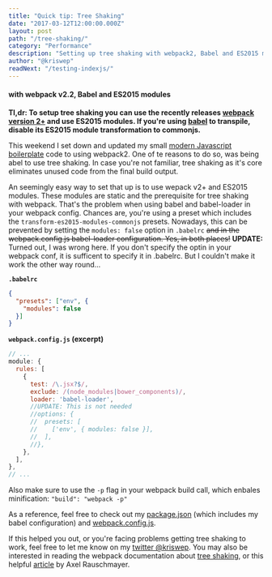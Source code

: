 ```yaml
---
title: "Quick tip: Tree Shaking"
date: "2017-03-12T12:00:00.000Z"
layout: post
path: "/tree-shaking/"
category: "Performance"
description: "Setting up tree shaking with webpack2, Babel and ES2015 modules"
author: "@kriswep"
readNext: "/testing-indexjs/"
---
```


#### with webpack v2.2, Babel and ES2015 modules

**Tl,dr: To setup tree shaking you can use the recently releases [webpack version 2+](https://webpack.js.org/) and use ES2015 modules. If you're using [babel](https://babeljs.io/) to transpile, disable its ES2015 module transformation to commonjs.**

This weekend I set down and updated my small [modern Javascript boilerplate](https://github.com/kriswep/modern-modular-javascript) code to using webpack2. One of te reasons to do so, was being abel to use tree shaking. In case you're not familiar, tree shaking as it's core eliminates unused code from the final build output.

An seemingly easy way to set that up is to use wepack v2+ and ES2015 modules.
These modules are static and the prerequisite for tree shaking with webpack.
That's the problem when using babel and babel-loader in your webpack config. Chances are, you're using a preset which includes the `transform-es2015-modules-commonjs` presets. Nowadays, this can be prevented by setting the `modules: false` option in `.babelrc` ~~and in the webpack.config.js babel-loader configuration. Yes, in both places!~~ **UPDATE:** Turned out, I was wrong here. If you don't specify the optin in your webpack conf, it is sufficent to specify it in .babelrc. But I couldn't make it work the other way round...

**`.babelrc`**
```JSON
{
  "presets": ["env", {
    "modules": false
  }]
}
```

**`webpack.config.js` (excerpt)**
```JavaScript
// ...
module: {
  rules: [
    {
      test: /\.jsx?$/,
      exclude: /(node_modules|bower_components)/,
      loader: 'babel-loader',
      //UPDATE: This is not needed
      //options: {
      //  presets: [
      //    ['env', { modules: false }],
      //  ],
      //},
    },
  ],
},
// ...
```

Also make sure to use the `-p` flag in your webpack build call, which enbales minification: `"build": "webpack -p"`

As a reference, feel free to check out my [package.json](https://raw.githubusercontent.com/kriswep/modern-modular-javascript/70d17eee2c6456f8639ea1db3de4bd596f5af374/package.json) (which includes my babel configuration) and [webpack.config.js](https://raw.githubusercontent.com/kriswep/modern-modular-javascript/70d17eee2c6456f8639ea1db3de4bd596f5af374/webpack.config.babel.js).

If this helped you out, or you're facing problems getting tree shaking to work,
feel free to let me know on my [twitter @kriswep](https://twitter.com/kriswep).
You may also be interested in reading the webpack documentation about [tree shaking](https://webpack.js.org/guides/tree-shaking/), or this helpful [article](http://www.2ality.com/2015/12/webpack-tree-shaking.html) by Axel Rauschmayer.

